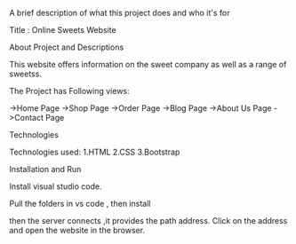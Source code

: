 A brief description of what this project does and who it's for

Title : Online Sweets Website

About Project and Descriptions

This website offers information on the sweet company as well as a range of sweetss.

The Project has Following views:

->Home Page ->Shop Page ->Order Page ->Blog Page ->About Us Page ->Contact Page

Technologies

Technologies used: 1.HTML 2.CSS 3.Bootstrap

Installation and Run

Install visual studio code.

Pull the folders in vs code , then install

then the server connects ,it provides the path address. Click on the address and open the website in the browser.
